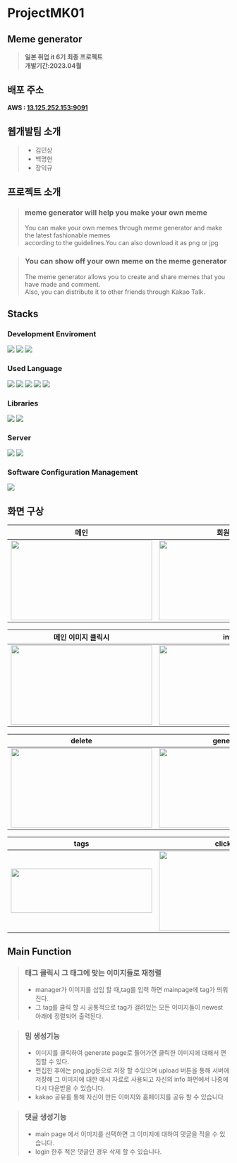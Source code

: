 # ProjectMK01

## Meme generator
> <b>일본 취업 it 6기 최종 프로젝트</b><br>
> <b>개발기간:2023.04월</b> <br>

## 배포 주소
<b>AWS : <a href="13.125.252.153:9091">13.125.252.153:9091</a> </b>

## 웹개발팀 소개
> + 김민상
> + 백명현
> + 장익규 

## 프로젝트 소개

> ### meme generator will help you make your own meme
> You can make your own memes through meme generator and make the latest fashionable memes<br>
> according to the guidelines.You can also download it as png or jpg

> ### You can show off your own meme on the meme generator
> The meme generator allows you to create and share memes that you have made and comment.</br>
> Also, you can distribute it to other friends through Kakao Talk.

## Stacks

<div>

### Development Enviroment
 <img src="https://img.shields.io/badge/vscode-007ACC?style=for-the-badge&logo=visualstudiocode&logoColor=white">
 <img src="https://img.shields.io/badge/springboot-6DB33F?style=for-the-badge&logo=springboot&logoColor=white">
 <img src="https://img.shields.io/badge/oracle-F80000?style=for-the-badge&logo=oracle&logoColor=white">
</div>


<div>

### Used Language
  <img src="https://img.shields.io/badge/java-007396?style=for-the-badge&logo=java&logoColor=white"> 
  <img src="https://img.shields.io/badge/html5-E34F26?style=for-the-badge&logo=html5&logoColor=white"> 
  <img src="https://img.shields.io/badge/css-1572B6?style=for-the-badge&logo=css3&logoColor=white"> 
    <img src="https://img.shields.io/badge/sass-CC6699?style=for-the-badge&logo=Sass&logoColor=white">
  <img src="https://img.shields.io/badge/javascript-F7DF1E?style=for-the-badge&logo=javascript&logoColor=black"> 
</div>

<div>

### Libraries
  <img src="https://img.shields.io/badge/jquery-0769AD?style=for-the-badge&logo=jquery&logoColor=white">
  <img src="https://img.shields.io/badge/bootstrap-7952B3?style=for-the-badge&logo=bootstrap&logoColor=white">
</div>

<div>

### Server
<img src="https://img.shields.io/badge/apache tomcat-F8DC75?style=for-the-badge&logo=apachetomcat&logoColor=white">
<img src="https://img.shields.io/badge/amazonaws-232F3E?style=for-the-badge&logo=amazonaws&logoColor=white">
</div>

<div>

  ### Software Configuration Management

  <img src="https://img.shields.io/badge/github-181717?style=for-the-badge&logo=github&logoColor=white">
</div>

## 화면 구상

|   메인   |   회원가입   |   로그인   |
|---|---|---|
|<img src="https://user-images.githubusercontent.com/57060166/234784654-508e59a0-3f38-408e-9e84-7be3188daac4.png" width="320" height="180">|<img src="https://user-images.githubusercontent.com/57060166/234784954-762edcbb-5790-45bb-bcd6-c616c56b7ed3.png" width="320" height="180">|<img src="https://user-images.githubusercontent.com/57060166/234785385-a4bb664d-c131-4cc5-9808-497cd6953f90.png" width="320" height="180">|

|   메인 이미지 클릭시   |   info   |   modify   |
|---|---|---|
|<img src="https://user-images.githubusercontent.com/57060166/234787579-77325310-131e-4bfd-b6a7-90d642c03933.png" width="320" height="180">|<img src="https://user-images.githubusercontent.com/57060166/234787716-8f79dd6f-e05d-423c-8fa8-b9b642f762e0.png" width="320" height="180">|<img src="https://user-images.githubusercontent.com/57060166/234787906-dfacd50e-f468-4f55-b22d-e04773ab3533.png" width="320" height="180">|


|   delete   |   generator   |   Customizing memes   |
|---|---|---|
|<img src="https://user-images.githubusercontent.com/57060166/234788172-6895998c-8237-4d57-8ebb-adfd94fd7d19.png" width="320" height="180">|<img src="https://user-images.githubusercontent.com/57060166/234788299-87e1d631-3b15-4bd5-be4d-6c5b6733a23c.png" width="320" height="180">|<img src="https://user-images.githubusercontent.com/57060166/234788417-d4a3ace1-dea9-46f1-880b-2b2adc02a3d6.png" width="320" height="180">|

|tags|   click tag   |   manage image   |    
|---|---|---|
|<img src="https://user-images.githubusercontent.com/57060166/234790199-526d78d2-3807-4b05-a73d-299c6e0ec61b.png" width="320" height="100">|<img src="https://user-images.githubusercontent.com/57060166/234789050-b31ebd75-673b-4d0f-8ac5-b80d6cea7793.png" width="320" height="180">|<img src="https://user-images.githubusercontent.com/57060166/234788891-86bedcc7-9af0-44a5-b9ce-3356baa4eb01.png" width="320" height="180">|



## Main Function
 
> ### 태그 클릭시 그 태그에 맞는 이미지들로 재정렬
>   + manager가 이미지를 삽입 할 때,tag를 입력 하면 mainpage에 tag가 띄워진다.
>   + 그 tag를 클릭 할 시 공통적으로 tag가 걸려있는 모든 이미지들이 newest 아래에 정렬되어 출력된다. 
   
>### 밈 생성기능
>   + 이미지를 클릭하여 generate page로 들어가면 클릭한 이미지에 대해서 편집할 수 있다.
>   + 편집한 후에는 png,jpg등으로 저장 할 수있으며 upload 버튼을 통해 서버에 저장해 그 이미지에 대한 예시 자료로 사용되고 자신의 info 화면에서 나중에 다시 다운받을 수 있습니다. 
>   + kakao 공유를 통해 자신이 만든 이미지와 홈페이지를 공유 할 수 있습니다
   
> ### 댓글 생성기능
>   + main page 에서 이미지를 선택하면 그 이미지에 대하여 댓글을 적을 수 있습니다.
>   + login 한후 적은 댓글인 경우 삭제 할 수 있습니다. 












